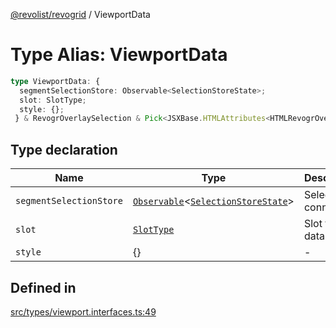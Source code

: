 [@revolist/revogrid](README.md) / ViewportData

# Type Alias: ViewportData

```ts
type ViewportData: {
  segmentSelectionStore: Observable<SelectionStoreState>;
  slot: SlotType;
  style: {};
 } & RevogrOverlaySelection & Pick<JSXBase.HTMLAttributes<HTMLRevogrOverlaySelectionElement>, "ref"> & Pick<JSXBase.HTMLAttributes<HTMLRevogrDataElement>, "ref"> & RevogrData;
```

## Type declaration

| Name | Type | Description | Defined in |
| ------ | ------ | ------ | ------ |
| `segmentSelectionStore` | [`Observable`](TypeAlias.Observable.md)\<[`SelectionStoreState`](TypeAlias.SelectionStoreState.md)\> | Selection connection | [src/types/viewport.interfaces.ts:51](https://github.com/revolist/revogrid/blob/cef5db5acf21deb63962d633ec5e3d088dfc6c5b/src/types/viewport.interfaces.ts#L51) |
| `slot` | [`SlotType`](TypeAlias.SlotType.md) | Slot to put data | [src/types/viewport.interfaces.ts:54](https://github.com/revolist/revogrid/blob/cef5db5acf21deb63962d633ec5e3d088dfc6c5b/src/types/viewport.interfaces.ts#L54) |
| `style` | \{\} | - | [src/types/viewport.interfaces.ts:55](https://github.com/revolist/revogrid/blob/cef5db5acf21deb63962d633ec5e3d088dfc6c5b/src/types/viewport.interfaces.ts#L55) |

## Defined in

[src/types/viewport.interfaces.ts:49](https://github.com/revolist/revogrid/blob/cef5db5acf21deb63962d633ec5e3d088dfc6c5b/src/types/viewport.interfaces.ts#L49)
